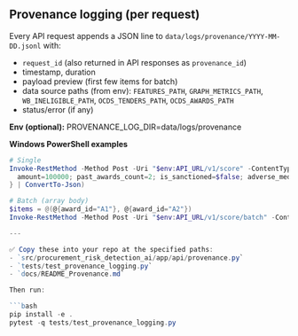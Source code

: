 ## Provenance logging (per request)

Every API request appends a JSON line to `data/logs/provenance/YYYY-MM-DD.jsonl` with:
- `request_id` (also returned in API responses as `provenance_id`)
- timestamp, duration
- payload preview (first few items for batch)
- data source paths (from env): `FEATURES_PATH`, `GRAPH_METRICS_PATH`, `WB_INELIGIBLE_PATH`, `OCDS_TENDERS_PATH`, `OCDS_AWARDS_PATH`
- status/error (if any)

**Env (optional):**
PROVENANCE_LOG_DIR=data/logs/provenance

**Windows PowerShell examples**
```powershell
# Single
Invoke-RestMethod -Method Post -Uri "$env:API_URL/v1/score" -ContentType "application/json" -Body (@{
  amount=100000; past_awards_count=2; is_sanctioned=$false; adverse_media_count=1
} | ConvertTo-Json)

# Batch (array body)
$items = @(@{award_id="A1"}, @{award_id="A2"})
Invoke-RestMethod -Method Post -Uri "$env:API_URL/v1/score/batch" -ContentType "application/json" -Body ($items | ConvertTo-Json)

---

✅ Copy these into your repo at the specified paths:
- `src/procurement_risk_detection_ai/app/api/provenance.py`
- `tests/test_provenance_logging.py`
- `docs/README_Provenance.md`

Then run:

```bash
pip install -e .
pytest -q tests/test_provenance_logging.py
